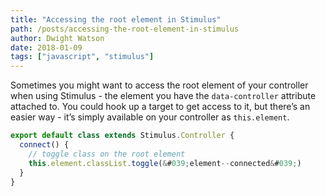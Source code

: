 ```yaml
---
title: "Accessing the root element in Stimulus"
path: /posts/accessing-the-root-element-in-stimulus
author: Dwight Watson
date: 2018-01-09
tags: ["javascript", "stimulus"]
---
```


Sometimes you might want to access the root element of your controller when using Stimulus - the element you have the `data-controller` attribute attached to. You could hook up a target to get access to it, but there’s an easier way - it’s simply available on your controller as `this.element`.

```js
export default class extends Stimulus.Controller {
  connect() {
    // toggle class on the root element
    this.element.classList.toggle(&#039;element--connected&#039;)
  }
}
```
